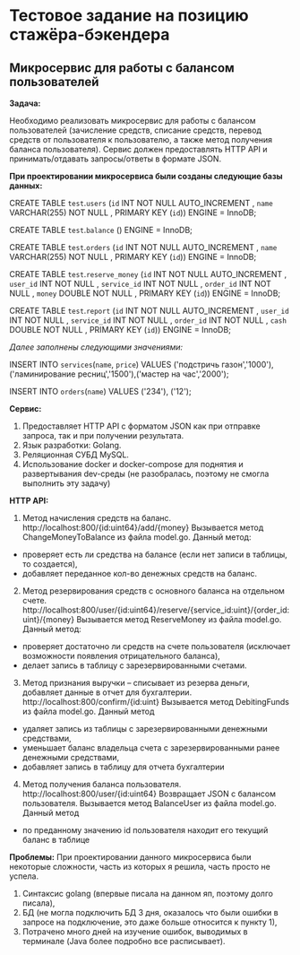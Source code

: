 # Тестовое задание на позицию стажёра-бэкендера

## Микросервис для работы с балансом пользователей

**Задача:**

Необходимо реализовать микросервис для работы с балансом пользователей (зачисление средств, списание средств, перевод средств от пользователя к пользователю, а также метод получения баланса пользователя). Сервис должен предоставлять HTTP API и принимать/отдавать запросы/ответы в формате JSON. 

**При проектировании микросервиса были созданы следующие базы данных:**

CREATE TABLE `test`.`users` (`id` INT NOT NULL AUTO_INCREMENT , `name` VARCHAR(255) NOT NULL , PRIMARY KEY (`id`)) ENGINE = InnoDB;

CREATE TABLE `test`.`balance` () ENGINE = InnoDB;

CREATE TABLE `test`.`orders` (`id` INT NOT NULL AUTO_INCREMENT , `name` VARCHAR(255) NOT NULL , PRIMARY KEY (`id`)) ENGINE = InnoDB;

CREATE TABLE `test`.`reserve_money` (`id` INT NOT NULL AUTO_INCREMENT , `user_id` INT NOT NULL , `service_id` INT NOT NULL , `order_id` INT NOT NULL , `money` DOUBLE NOT NULL , PRIMARY KEY (`id`)) ENGINE = InnoDB;

CREATE TABLE `test`.`report` (`id` INT NOT NULL AUTO_INCREMENT , `user_id` INT NOT NULL , `service_id` INT NOT NULL , `order_id` INT NOT NULL , `cash` DOUBLE NOT NULL , PRIMARY KEY (`id`)) ENGINE = InnoDB;

*Далее заполнены следующими значениями:*

INSERT INTO `services`(`name`, `price`) VALUES ('подстричь газон','1000'), ('ламинирование ресниц','1500'),('мастер на час','2000');

INSERT INTO `orders`(`name`) VALUES ('234'), ('12');


**Cервис:**

1. Предоставляет HTTP API с форматом JSON как при отправке запроса, так и при получении результата.
2. Язык разработки: Golang.
3. Реляционная СУБД MySQL.
4. Использование docker и docker-compose для поднятия и развертывания dev-среды (не разобралась, поэтому не смогла выполнить эту задачу)

**HTTP API:**

1. Метод начисления средств на баланс. 
http://localhost:800/{id:uint64}/add/{money}
Вызывается метод ChangeMoneyToBalance из файла model.go. 
Данный метод:
- проверяет есть ли средства на балансе (если нет записи в таблицы, то создается),
- добавляет переданное кол-во денежных средств на баланс.

2. Метод резервирования средств с основного баланса на отдельном счете. 
http://localhost:800/user/{id:uint64}/reserve/{service_id:uint}/{order_id:uint}/{money}
Вызывается метод ReserveMoney из файла model.go. 
Данный метод:
- проверяет достаточно ли средств на счете пользователя (исключает возможности появления отрицательного баланса),
- делает запись в таблицу с зарезервированными счетами.

3. Метод признания выручки – списывает из резерва деньги, добавляет данные в отчет для бухгалтерии. 
http://localhost:800/confirm/{id:uint}
Вызывается метод DebitingFunds из файла model.go. 
Данный метод 
- удаляет запись из таблицы с зарезервированными денежными средствами, 
- уменьшает баланс владельца счета с зарезервированными ранее денежными средствами,
- добавляет запись в таблицу для отчета бухгалтерии

4. Метод получения баланса пользователя. 
http://localhost:800/user/{id:uint64}
Возвращает JSON с балансом пользователя.
Вызывается метод BalanceUser из файла model.go. 
Данный метод 
- по преданному значению id пользователя находит его текущий баланс в таблице

**Проблемы:**
При проектировании данного микросервиса были некоторые сложности, часть из которых я решила, часть просто не успела.
1) Синтаксис golang (впервые писала на данном яп, поэтому долго писала),
2) БД (не могла подключить БД 3 дня, оказалось что были ошибки в запросе на подключение, это даже больше относится к пункту 1),
3) Потрачено много дней на изучение ошибок, выводимых в терминале (Java более подробно все расписывает).
